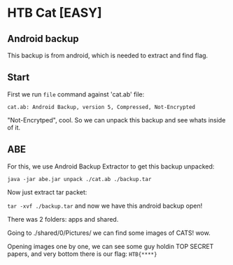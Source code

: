 # HTB Cat [EASY]

## Android backup

This backup is from android, which is needed to extract and find flag.


## Start

First we run ```file``` command against 'cat.ab' file:

```cat.ab: Android Backup, version 5, Compressed, Not-Encrypted```

"Not-Encrytped", cool. So we can unpack this backup and see whats inside of it.

## ABE

For this, we use Android Backup Extractor to get this backup unpacked:

```java -jar abe.jar unpack ./cat.ab ./backup.tar```

Now just extract tar packet:

```tar -xvf ./backup.tar``` and now we have this android backup open!

There was 2 folders: apps and shared. 

Going to ./shared/0/Pictures/ we can find some images of CATS! wow.

Opening images one by one, we can see some guy holdin TOP SECRET papers, and very bottom there is our flag: ```HTB{****}```
